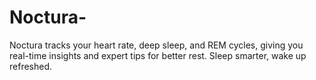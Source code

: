 # Noctura-
Noctura tracks your heart rate, deep sleep, and REM cycles, giving you real-time insights and expert tips for better rest. Sleep smarter, wake up refreshed.
